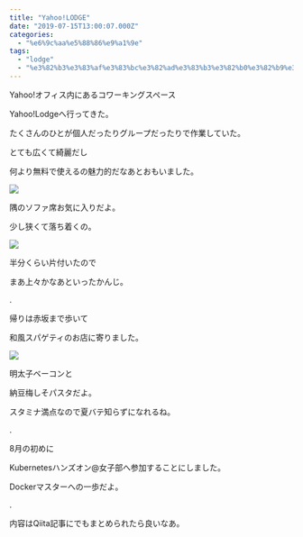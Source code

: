 ```yaml
---
title: "Yahoo!LODGE"
date: "2019-07-15T13:00:07.000Z"
categories: 
  - "%e6%9c%aa%e5%88%86%e9%a1%9e"
tags: 
  - "lodge"
  - "%e3%82%b3%e3%83%af%e3%83%bc%e3%82%ad%e3%83%b3%e3%82%b0%e3%82%b9%e3%83%9a%e3%83%bc%e3%82%b9"
---
```


Yahoo!オフィス内にあるコワーキングスペース

Yahoo!Lodgeへ行ってきた。

たくさんのひとが個人だったりグループだったりで作業していた。

とても広くて綺麗だし

何より無料で使えるの魅力的だなあとおもいました。

![](/images/19-07-16-00-53-27-191_deco822396367590257772.jpg)

隅のソファ席お気に入りだよ。

少し狭くて落ち着くの。

![](/images/img_20190715_202033995771583655131194.jpg)

半分くらい片付いたので

まあ上々かなあといったかんじ。

.

帰りは赤坂まで歩いて

和風スパゲティのお店に寄りました。

![](/images/2019-07-15-21-28-591269128959375365168.jpg)

明太子ベーコンと

納豆梅しそパスタだよ。

スタミナ満点なので夏バテ知らずになれるね。

.

8月の初めに

Kubernetesハンズオン@女子部へ参加することにしました。

Dockerマスターへの一歩だよ。

.

内容はQiita記事にでもまとめられたら良いなあ。

